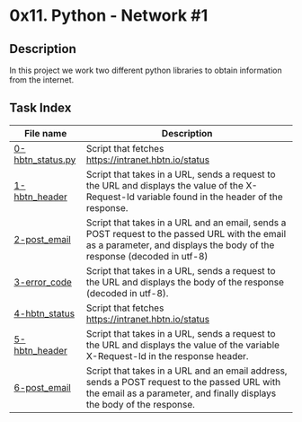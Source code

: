 # 0x11. Python - Network #1

## Description

In this project we work two different python libraries to obtain information from the internet.

## Task Index
|File name              |Description                         |
|-----------------------|------------------------------------|
|[0-hbtn_status.py](0-hbtn_status.py)|Script that fetches https://intranet.hbtn.io/status|
|[1-hbtn_header](1-hbtn_header.py)|Script that takes in a URL, sends a request to the URL and displays the value of the X-Request-Id variable found in the header of the response.|
|[2-post_email](2-post_email.py)|Script that takes in a URL and an email, sends a POST request to the passed URL with the email as a parameter, and displays the body of the response (decoded in utf-8)|
|[3-error_code](3-error_code.py)|Script that takes in a URL, sends a request to the URL and displays the body of the response (decoded in utf-8).|
|[4-hbtn_status](4-hbtn_status.py)|Script that fetches https://intranet.hbtn.io/status|
|[5-hbtn_header](5-hbtn_header.py)|Script that takes in a URL, sends a request to the URL and displays the value of the variable X-Request-Id in the response header.|
|[6-post_email](6-post_email.py)|Script that takes in a URL and an email address, sends a POST request to the passed URL with the email as a parameter, and finally displays the body of the response.|
